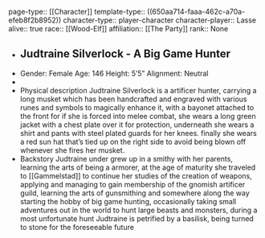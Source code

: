 page-type:: [[Character]]
template-type:: ((650aa714-faaa-462c-a70a-efeb8f2b8952))
character-type:: player-character
character-player:: Lasse
alive:: true
race:: [[Wood-Elf]]
affiliation:: [[The Party]] 
rank:: None

- ## Judtraine Silverlock - A Big Game Hunter
- Gender: Female
  Age: 146
  Height: 5’5”
  Alignment: Neutral
-
- Physical description
  Judtraine Silverlock is a artificer hunter, carrying a long musket which has been handcrafted and engraved with various runes and symbols to magically enhance it, with a bayonet attached to the front for if she is forced into melee combat, she wears a long green jacket with a chest plate over it for protection, underneath she wears a shirt and pants with steel plated guards for her knees. finally she wears a red sun hat that’s tied up on the right side to avoid being blown off whenever she fires her musket.
- Backstory
  Judtraine under grew up in a smithy with her parents, learning the arts of being a armorer, at the age of maturity she traveled to [[Gammelstad]] to continue her studies of the creation of weapons, applying and managing to gain membership of the gnomish artificer guild, learning the arts of gunsmithing and somewhere along the way starting the hobby of big game hunting, occasionally taking small adventures out in the world to hunt large beasts and monsters, during a most unfortunate hunt Judtraine is petrified by a basilisk, being turned to stone for the foreseeable future